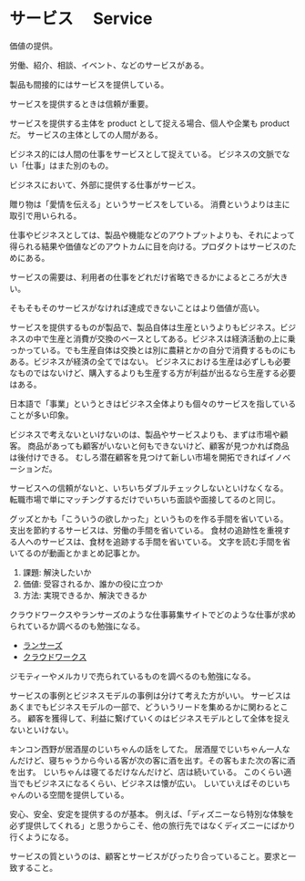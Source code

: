 # サービス　 Service

価値の提供。

労働、紹介、相談、イベント、などのサービスがある。

製品も間接的にはサービスを提供している。

サービスを提供するときは信頼が重要。

サービスを提供する主体を product として捉える場合、個人や企業も product だ。
サービスの主体としての人間がある。

ビジネス的には人間の仕事をサービスとして捉えている。
ビジネスの文脈でない「仕事」はまた別のもの。

ビジネスにおいて、外部に提供する仕事がサービス。

贈り物は「愛情を伝える」というサービスをしている。
消費というよりは主に取引で用いられる。

仕事やビジネスとしては、製品や機能などのアウトプットよりも、それによって得られる結果や価値などのアウトカムに目を向ける。プロダクトはサービスのためにある。

サービスの需要は、利用者の仕事をどれだけ省略できるかによるところが大きい。

そもそもそのサービスがなければ達成できないことはより価値が高い。

サービスを提供するものが製品で、製品自体は生産というよりもビジネス。ビジネスの中で生産と消費が交換のベースとしてある。ビジネスは経済活動の上に乗っかっている。でも生産自体は交換とは別に農耕とかの自分で消費するものにもある。ビジネスが経済の全てではない。
ビジネスにおける生産は必ずしも必要なものではないけど、購入するよりも生産する方が利益が出るなら生産する必要はある。

日本語で「事業」というときはビジネス全体よりも個々のサービスを指していることが多い印象。

ビジネスで考えないといけないのは、製品やサービスよりも、まずは市場や顧客。
商品があっても顧客がいないと何もできないけど、顧客が見つかれば商品は後付けできる。
むしろ潜在顧客を見つけて新しい市場を開拓できればイノベーションだ。

サービスへの信頼がないと、いちいちダブルチェックしないといけなくなる。
転職市場で単にマッチングするだけでいちいち面談や面接してるのと同じ。

グッズとかも「こういうの欲しかった」というものを作る手間を省いている。
支出を節約するサービスは、労働の手間を省いている。
食材の追跡性を重視する人へのサービスは、食材を追跡する手間を省いている。
文字を読む手間を省いてるのが動画とかまとめ記事とか。

1. 課題: 解決したいか
2. 価値: 受容されるか、誰かの役に立つか
3. 方法: 実現できるか、解決できるか

クラウドワークスやランサーズのような仕事募集サイトでどのような仕事が求められているか調べるのも勉強になる。

- [ランサーズ](https://www.lancers.jp/)
- [クラウドワークス](https://crowdworks.jp/)

ジモティーやメルカリで売られているものを調べるのも勉強になる。

サービスの事例とビジネスモデルの事例は分けて考えた方がいい。
サービスはあくまでもビジネスモデルの一部で、どういうリードを集めるかに関わるところ。
顧客を獲得して、利益に繋げていくのはビジネスモデルとして全体を捉えないといけない。

キンコン西野が居酒屋のじいちゃんの話をしてた。
居酒屋でじいちゃん一人なんだけど、寝ちゃうから今いる客が次の客に酒を出す。その客もまた次の客に酒を出す。
じいちゃんは寝てるだけなんだけど、店は続いている。
このくらい適当でもビジネスになるくらい、ビジネスは懐が広い。
しいていえばそのじいちゃんのいる空間を提供している。

安心、安全、安定を提供するのが基本。
例えば、「ディズニーなら特別な体験を必ず提供してくれる」と思うからこそ、他の旅行先ではなくディズニーにばかり行くようになる。

サービスの質というのは、顧客とサービスがぴったり合っていること。要求と一致すること。
